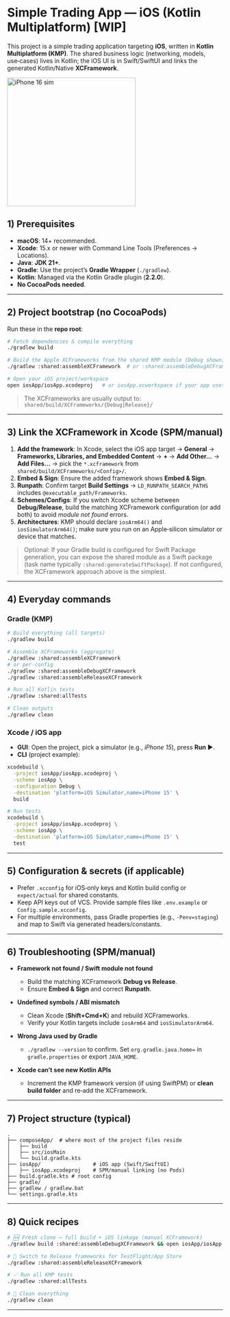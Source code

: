 # Simple Trading App — iOS (Kotlin Multiplatform) [WIP]

This project is a simple trading application targeting **iOS**, written in **Kotlin Multiplatform (KMP)**. The shared business logic (networking, models, use‑cases) lives in Kotlin; the iOS UI is in Swift/SwiftUI and links the generated Kotlin/Native **XCFramework**.

<img src="https://github.com/user-attachments/assets/52f6f406-fa7a-452f-b7e2-227da3d38474" alt="iPhone 16 sim" width="300" />

## 1) Prerequisites

* **macOS**: 14+ recommended.
* **Xcode**: 15.x or newer with Command Line Tools (Preferences → Locations).
* **Java**: **JDK 21+**. 
* **Gradle**: Use the project’s **Gradle Wrapper** (`./gradlew`).
* **Kotlin**: Managed via the Kotlin Gradle plugin (**2.2.0**).
* **No CocoaPods needed**.

---

## 2) Project bootstrap (no CocoaPods)

Run these in the **repo root**:

```bash
# Fetch dependencies & compile everything
./gradlew build

# Build the Apple XCFrameworks from the shared KMP module (Debug shown; use Release for App Store)
./gradlew :shared:assembleXCFramework  # or :shared:assembleDebugXCFramework / :shared:assembleReleaseXCFramework

# Open your iOS project/workspace
open iosApp/iosApp.xcodeproj   # or iosApp.xcworkspace if your app uses one
```

> The XCFrameworks are usually output to: `shared/build/XCFrameworks/{Debug|Release}/`

---

## 3) Link the XCFramework in Xcode (SPM/manual)

1. **Add the framework**: In Xcode, select the iOS app target → **General** → **Frameworks, Libraries, and Embedded Content** → **+** → **Add Other…** → **Add Files…** → pick the `*.xcframework` from `shared/build/XCFrameworks/<Config>/`.
2. **Embed & Sign**: Ensure the added framework shows **Embed & Sign**.
3. **Runpath**: Confirm target **Build Settings** → `LD_RUNPATH_SEARCH_PATHS` includes `@executable_path/Frameworks`.
4. **Schemes/Configs**: If you switch Xcode scheme between **Debug/Release**, build the matching XCFramework configuration (or add both) to avoid *module not found* errors.
5. **Architectures**: KMP should declare `iosArm64()` and `iosSimulatorArm64()`; make sure you run on an Apple‑silicon simulator or device that matches.

> Optional: If your Gradle build is configured for Swift Package generation, you can expose the shared module as a Swift package (task name typically `:shared:generateSwiftPackage`). If not configured, the XCFramework approach above is the simplest.

---

## 4) Everyday commands

### Gradle (KMP)

```bash
# Build everything (all targets)
./gradlew build

# Assemble XCFrameworks (aggregate)
./gradlew :shared:assembleXCFramework
# or per-config
./gradlew :shared:assembleDebugXCFramework
./gradlew :shared:assembleReleaseXCFramework

# Run all Kotlin tests
./gradlew :shared:allTests

# Clean outputs
./gradlew clean
```

### Xcode / iOS app

* **GUI**: Open the project, pick a simulator (e.g., *iPhone 15*), press **Run** ▶︎.
* **CLI** (project example):

```bash
xcodebuild \
  -project iosApp/iosApp.xcodeproj \
  -scheme iosApp \
  -configuration Debug \
  -destination 'platform=iOS Simulator,name=iPhone 15' \
  build

# Run tests
xcodebuild \
  -project iosApp/iosApp.xcodeproj \
  -scheme iosApp \
  -destination 'platform=iOS Simulator,name=iPhone 15' \
  test
```

---

## 5) Configuration & secrets (if applicable)

* Prefer `.xcconfig` for iOS‑only keys and Kotlin build config or `expect/actual` for shared constants.
* Keep API keys out of VCS. Provide sample files like `.env.example` or `Config.sample.xcconfig`.
* For multiple environments, pass Gradle properties (e.g., `-Penv=staging`) and map to Swift via generated headers/constants.

---

## 6) Troubleshooting (SPM/manual)

* **Framework not found / Swift module not found**

  * Build the matching XCFramework **Debug vs Release**.
  * Ensure **Embed & Sign** and correct **Runpath**.
* **Undefined symbols / ABI mismatch**

  * Clean Xcode (**Shift+Cmd+K**) and rebuild XCFrameworks.
  * Verify your Kotlin targets include `iosArm64` and `iosSimulatorArm64`.
* **Wrong Java used by Gradle**

  * `./gradlew --version` to confirm. Set `org.gradle.java.home=` in `gradle.properties` or export `JAVA_HOME`.
* **Xcode can’t see new Kotlin APIs**

  * Increment the KMP framework version (if using SwiftPM) or **clean build folder** and re‑add the XCFramework.

---

## 7) Project structure (typical)

```
.
├── composeApp/  # where most of the project files reside
│   ├── build
│   ├── src/iosMain
│   └── build.gradle.kts
├── iosApp/                 # iOS app (Swift/SwiftUI)
│   ├── iosApp.xcodeproj    # SPM/manual linking (no Pods)
├── build.gradle.kts # root config
├── gradle/
├── gradlew / gradlew.bat
└── settings.gradle.kts
```

---

## 8) Quick recipes

```bash
# 🆕 Fresh clone → full build + iOS linkage (manual XCFramework)
./gradlew build :shared:assembleDebugXCFramework && open iosApp/iosApp.xcodeproj

# 🔁 Switch to Release frameworks for TestFlight/App Store
./gradlew :shared:assembleReleaseXCFramework

# ✅ Run all KMP tests
./gradlew :shared:allTests

# 🧹 Clean everything
./gradlew clean
```

---
